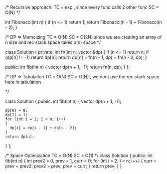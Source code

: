 /* Recursive approach:
    TC = exp , since every func calls 2 other func
    SC = O(N)
*/

int Fibonacci(int n)
{
  if (n <= 1)
    return 1;
  return Fibonacci(n - 1) + Fibonacci(n - 2);
}

/* DP => Memoizing
    TC = O(N)
    SC = O(2N) since we are creating an array of n size and rec stack space takes o(n) space
 */

class Solution
{
private:
  int fn(int n, vector<int> &dp)
  {
    if (n <= 1)
      return n;
    if (dp[n] != -1)
      return dp[n];
    return dp[n] = fn(n - 1, dp) + fn(n - 2, dp);
  }

public:
  int fib(int n)
  {
    vector<int> dp(n + 1, -1);
    return fn(n, dp);
  }
};

/* DP => Tabulation
    TC = O(N)
    SC = O(N) , we dont use the rec stack space here in tabulation

*/

class Solution
{
public:
  int fib(int n)
  {
    vector<int> dp(n + 1, -1);

    dp[0] = 0;
    dp[1] = 1;
    for (int i = 2; i < n; i++)
    {
      dp[i] = dp[i - 1] + dp[i - 2];
    }
    return dp[n];
  }
};

/* Space Optimization
    TC = O(N)
    SC = O(1)
 */
class Solution
{
public:
  int fib(int n)
  {
    int prev2 = 0, prev = 1, curr = 0;
    for (int i = 2; i < n; i++)
    {
      curr = prev + prev2;
      prev2 = prev;
      prev = curr;
    }
    return prev;
  }
}

